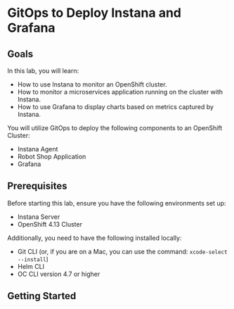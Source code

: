 # GitOps to Deploy Instana and Grafana

## Goals

In this lab, you will learn:

- How to use Instana to monitor an OpenShift cluster.
- How to monitor a microservices application running on the cluster with Instana.
- How to use Grafana to display charts based on metrics captured by Instana.

You will utilize GitOps to deploy the following components to an OpenShift Cluster:

- Instana Agent
- Robot Shop Application
- Grafana

## Prerequisites

Before starting this lab, ensure you have the following environments set up:

- Instana Server
- OpenShift 4.13 Cluster

Additionally, you need to have the following installed locally:

- Git CLI (or, if you are on a Mac, you can use the command: `xcode-select --install`)
- Helm CLI
- OC CLI version 4.7 or higher

## Getting Started
